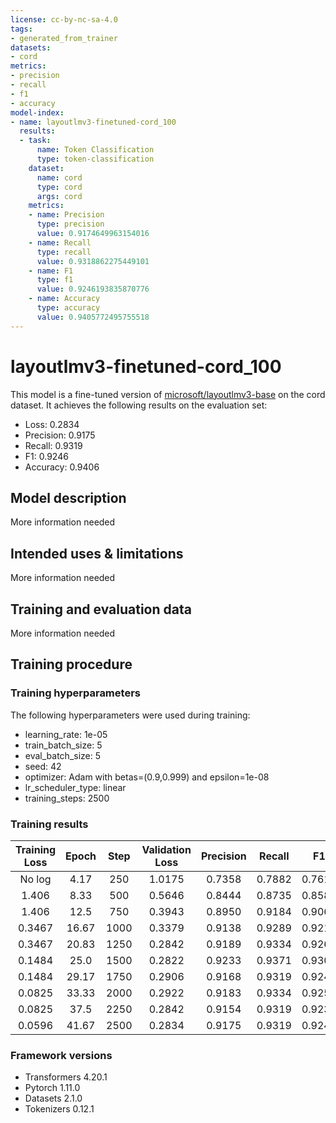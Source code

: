 ```yaml
---
license: cc-by-nc-sa-4.0
tags:
- generated_from_trainer
datasets:
- cord
metrics:
- precision
- recall
- f1
- accuracy
model-index:
- name: layoutlmv3-finetuned-cord_100
  results:
  - task:
      name: Token Classification
      type: token-classification
    dataset:
      name: cord
      type: cord
      args: cord
    metrics:
    - name: Precision
      type: precision
      value: 0.9174649963154016
    - name: Recall
      type: recall
      value: 0.9318862275449101
    - name: F1
      type: f1
      value: 0.9246193835870776
    - name: Accuracy
      type: accuracy
      value: 0.9405772495755518
---
```


<!-- This model card has been generated automatically according to the information the Trainer had access to. You
should probably proofread and complete it, then remove this comment. -->

# layoutlmv3-finetuned-cord_100

This model is a fine-tuned version of [microsoft/layoutlmv3-base](https://huggingface.co/microsoft/layoutlmv3-base) on the cord dataset.
It achieves the following results on the evaluation set:
- Loss: 0.2834
- Precision: 0.9175
- Recall: 0.9319
- F1: 0.9246
- Accuracy: 0.9406

## Model description

More information needed

## Intended uses & limitations

More information needed

## Training and evaluation data

More information needed

## Training procedure

### Training hyperparameters

The following hyperparameters were used during training:
- learning_rate: 1e-05
- train_batch_size: 5
- eval_batch_size: 5
- seed: 42
- optimizer: Adam with betas=(0.9,0.999) and epsilon=1e-08
- lr_scheduler_type: linear
- training_steps: 2500

### Training results

| Training Loss | Epoch | Step | Validation Loss | Precision | Recall | F1     | Accuracy |
|:-------------:|:-----:|:----:|:---------------:|:---------:|:------:|:------:|:--------:|
| No log        | 4.17  | 250  | 1.0175          | 0.7358    | 0.7882 | 0.7611 | 0.8014   |
| 1.406         | 8.33  | 500  | 0.5646          | 0.8444    | 0.8735 | 0.8587 | 0.8671   |
| 1.406         | 12.5  | 750  | 0.3943          | 0.8950    | 0.9184 | 0.9065 | 0.9189   |
| 0.3467        | 16.67 | 1000 | 0.3379          | 0.9138    | 0.9289 | 0.9213 | 0.9291   |
| 0.3467        | 20.83 | 1250 | 0.2842          | 0.9189    | 0.9334 | 0.9261 | 0.9419   |
| 0.1484        | 25.0  | 1500 | 0.2822          | 0.9233    | 0.9371 | 0.9302 | 0.9427   |
| 0.1484        | 29.17 | 1750 | 0.2906          | 0.9168    | 0.9319 | 0.9243 | 0.9372   |
| 0.0825        | 33.33 | 2000 | 0.2922          | 0.9183    | 0.9334 | 0.9258 | 0.9410   |
| 0.0825        | 37.5  | 2250 | 0.2842          | 0.9154    | 0.9319 | 0.9236 | 0.9397   |
| 0.0596        | 41.67 | 2500 | 0.2834          | 0.9175    | 0.9319 | 0.9246 | 0.9406   |


### Framework versions

- Transformers 4.20.1
- Pytorch 1.11.0
- Datasets 2.1.0
- Tokenizers 0.12.1
